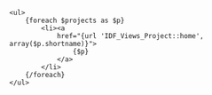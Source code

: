 



	<ul>
		{foreach $projects as $p}
			<li><a 
				href="{url 'IDF_Views_Project::home', array($p.shortname)}">
					{$p}
				</a>
			</li>
		{/foreach}
	</ul>